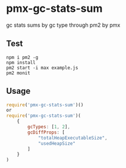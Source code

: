 pmx-gc-stats-sum
================

gc stats sums by gc type through pm2 by pmx

Test
----
```
npm i pm2 -g
npm install
pm2 start -i max example.js
pm2 monit
```

Usage
-----
```javascript
require('pmx-gc-stats-sum')()
or
require('pmx-gc-stats-sum')(
	{ 
		gcTypes: [1, 2],
		gcDiffProps: [
			"totalHeapExecutableSize",
			"usedHeapSize"
		]
	}
)
```